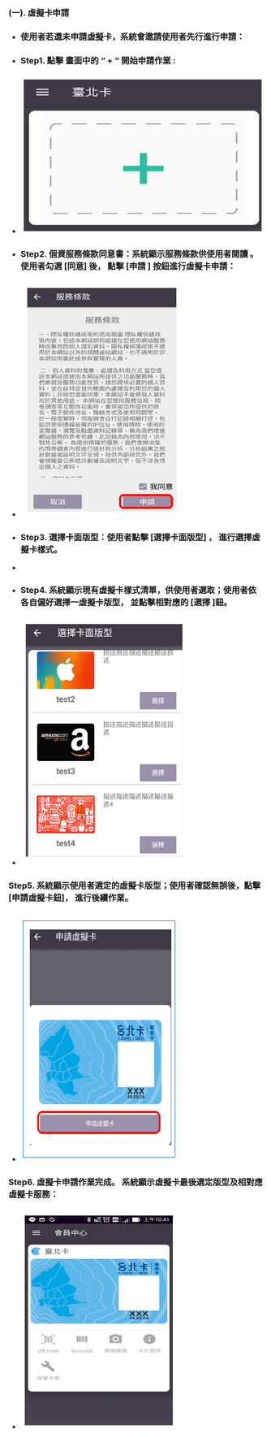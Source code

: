 ### \(一\). 虛擬卡申請

* ### 使用者若還未申請虛擬卡，系統會邀請使用者先行進行申請：
* ### Step1. 點擊 畫面中的  “ + “ 開始申請作業 :
* ### ![](/assets/applyVC02.png)
* ### Step2. 個資服務條款同意書：系統顯示服務條款供使用者閱讀 。使用者勾選 \[同意\]               後， 點擊 \[申請 \] 按鈕進行虛擬卡申請：
* ### ![](/assets/VC02_servicenote.png)
* ### Step3.  選擇卡面版型：使用者點擊 \[選擇卡面版型\] ， 進行選擇虛擬卡樣式。
*   



















* ### Step4. 系統顯示現有虛擬卡樣式清單，供使用者選取；使用者依各自偏好選擇一虛擬卡版型， 並點擊相對應的 \[選擇 \]鈕。
* ### ![](/assets/VC04_cardList.png)

### Step5. 系統顯示使用者選定的虛擬卡版型；使用者確認無誤後，點擊 \[申請虛擬卡鈕\]，                進行後續作業。

* ### ![](/assets/VC05_cardConfirm.png)

### Step6. 虛擬卡申請作業完成。 系統顯示虛擬卡最後選定版型及相對應虛擬卡服務：

* ### ![](/assets/VC06_cardfunction.png)



